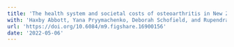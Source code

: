 ```yaml
---
title: 'The health system and societal costs of osteoarthritis in New Zealand: Analysis plan'
with: 'Haxby Abbott, Yana Pryymachenko, Deborah Schofield, and Rupendra Shrestha'
url: 'https://doi.org/10.6084/m9.figshare.16900156'
date: '2022-05-06'
---
```

